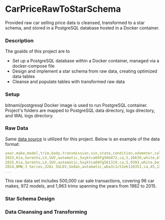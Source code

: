 # CarPriceRawToStarSchema
Provided raw car selling price data is cleansed, transformed to a star schema, and stored in a PostgreSQL 
database hosted in a Docker container.

### Description
The goalds of this project are to
- Set up a PostgreSQL database within a Docker container, managed via a docker-compose file
- Design and implement a star schema from raw data, creating optimized data tables
- Cleanse and populate tables with transformed raw data

### Setup
bitnami/postgresql Docker image is used to run PostgreSQL container.
Project's folders are mapped to PostgreSQL data directory, logs directory, and WAL logs directory.

### Raw Data
Same [data source](https://github.com/khoadangnguyen/CarSaleTransactionAnalysis/blob/main/data/carprices.zip) is utilized for this project.
Below is an example of the data format:
```yaml
year,make,model,trim,body,transmission,vin,state,condition,odometer,color,interior,seller,mmr,sellingprice,saledate
2015,Kia,Sorento,LX,SUV,automatic,5xyktca69fg566472,ca,5,16639,white,black,kia motors america  inc,20500,21500,Tue Dec 16 2014 12:30:00 GMT-0800 (PST)
2015,Kia,Sorento,LX,SUV,automatic,5xyktca69fg561319,ca,5,9393,white,beige,kia motors america  inc,20800,21500,Tue Dec 16 2014 12:30:00 GMT-0800 (PST)
2014,BMW,3 Series,328i SULEV,Sedan,automatic,wba3c1c51ek116351,ca,45,1331,gray,black,financial services remarketing (lease),31900,30000,Thu Jan 15 2015 04:30:00 GMT-0800 (PST)
...
```
This raw data set includes 500,000 car sale transactions, covering 96 car makes, 972 models, and 1,963 trims spanning
the years from 1982 to 2015.

### Star Schema Design


### Data Cleansing and Transforming 